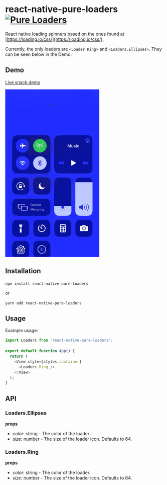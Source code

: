 # react-native-pure-loaders [![Pure Loaders](https://circleci.com/gh/jmbeach/react-native-pure-loaders.svg?style=svg)](https://circleci.com/gh/jmbeach/react-native-pure-loaders)


React native loading spinners based on the ones found at [https://loading.io/css/](https://loading.io/css/).

Currently, the only loaders are `<Loader.Ring>` and `<Loaders.Ellipses>`. They can be seen below in the Demo.

## Demo

[Live snack demo](https://snack.expo.io/@jmbeach/react-native-pure-loaders-demo)

![demo](./assets/preview.gif)

## Installation

`npm install react-native-pure-loaders`

or

`yarn add react-native-pure-loaders`

## Usage

Example usage:

```js
import Loaders from 'react-native-pure-loaders';

export default function App() {
  return (
    <View style={styles.container}
      <Loaders.Ring />
    </View>
  );
}
```

## API

### Loaders.Ellipses

**props**

- *color*: string - The color of the loader.
- *size*: number - The size of the loader icon. Defaults to 64.

### Loaders.Ring

**props**

- *color*: string - The color of the loader.
- *size*: number - The size of the loader icon. Defaults to 64.